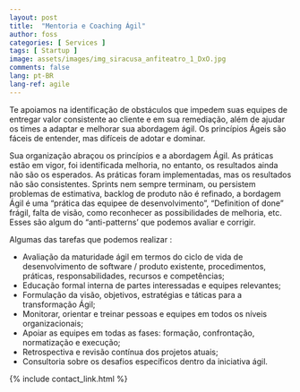 ```yaml
---
layout: post
title:  "Mentoria e Coaching Ágil"
author: foss
categories: [ Services ]
tags: [ Startup ]
image: assets/images/img_siracusa_anfiteatro_1_DxO.jpg
comments: false
lang: pt-BR
lang-ref: agile
---
```


Te apoiamos na identificação de obstáculos que impedem suas equipes de entregar valor consistente ao cliente e em sua remediação, além de ajudar os times a adaptar e melhorar sua abordagem ágil. Os princípios Ágeis são fáceis de entender, mas difíceis de adotar e dominar.  

Sua organização abraçou os princípios e a abordagem Ágil. As práticas estão em vigor, foi identificada melhoria, no entanto, os resultados ainda não são os esperados. As práticas foram implementadas, mas os resultados não são consistentes. Sprints nem sempre terminam, ou persistem problemas de estimativa, backlog de produto não é refinado, a bordagem Ágil é uma “prática das equipee de desenvolvimento”, “Definition of done” frágil, falta de visão, como reconhecer as possibilidades de melhoria, etc. Esses são algum do “anti-patterns’ que podemos avaliar e corrigir.  

Algumas das tarefas que podemos realizar :  
- Avaliação da maturidade ágil em termos do ciclo de vida de desenvolvimento de software / produto existente, procedimentos, práticas, responsabilidades, recursos e competências;  
- Educação formal interna de partes interessadas e equipes relevantes;  
- Formulação da visão, objetivos, estratégias e táticas para a transformação Ágil;  
- Monitorar, orientar e treinar pessoas e equipes em todos os níveis organizacionais;  
- Apoiar as equipes em todas as fases: formação, confrontação, normatização e execução;  
- Retrospectiva e revisão contínua dos projetos atuais;  
- Consultoria sobre os desafios específicos dentro da iniciativa ágil.  


{% include contact_link.html %}